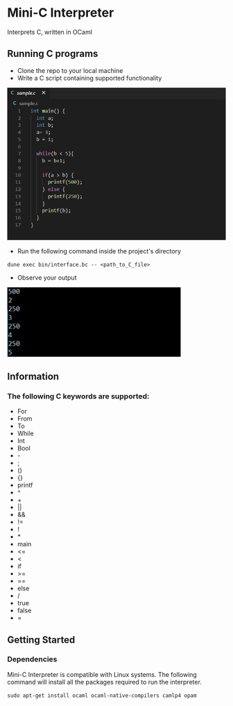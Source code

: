 # Mini-C Interpreter

Interprets C, written in OCaml

## Running C programs

* Clone the repo to your local machine
* Write a C script containing supported functionality

![PNG demo_c](img/demo_c.PNG)
* Run the following command inside the project's directory
```
dune exec bin/interface.bc -- <path_to_C_file>
```
* Observe your output

![PNG demo_output](img/demo_output.PNG)

## Information

### The following C keywords are supported: 

* For
* From
* To
* While
* Int
* Bool
* \-
* ;
* ()
* {}
* printf
* ^
* \+ 
* || 
* &&
* !=
* !
* \*
* main
* <=
* < 
* if
* \>=
* ==
* else
* /
* true
* false 
* = 

## Getting Started

### Dependencies

Mini-C Interpreter is compatible with Linux systems. The following command will install all the packages required to run the interpreter. 
```
sudo apt-get install ocaml ocaml-native-compilers camlp4 opam
```
